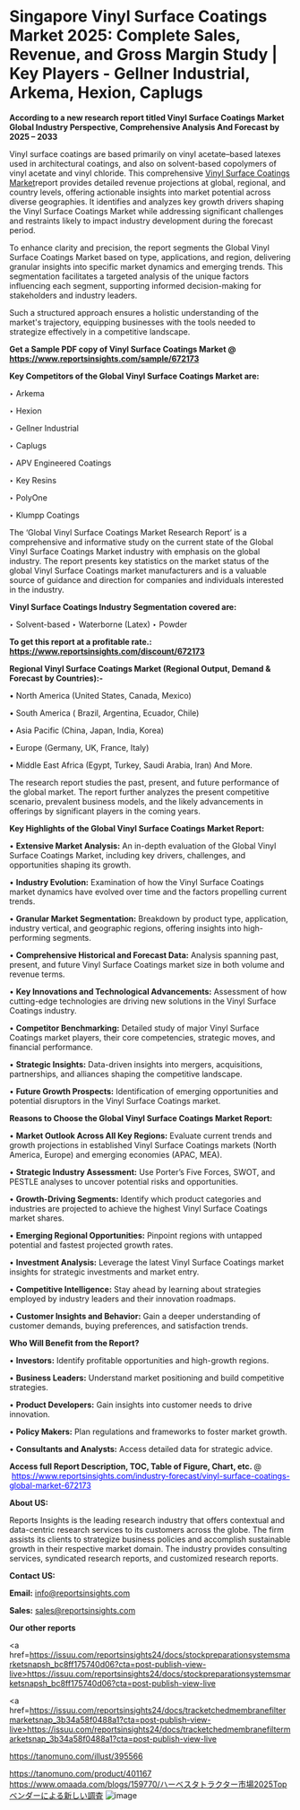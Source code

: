 # Singapore Vinyl Surface Coatings Market 2025: Complete Sales, Revenue, and Gross Margin Study | Key Players - Gellner Industrial, Arkema, Hexion, Caplugs

<strong>According to a new research report titled Vinyl Surface Coatings Market Global Industry Perspective, Comprehensive Analysis And Forecast by 2025 – 2033</strong>

Vinyl surface coatings are based primarily on vinyl acetate–based latexes used in architectural coatings, and also on solvent-based copolymers of vinyl acetate and vinyl chloride. This comprehensive <a href=https://www.reportsinsights.com/sample/672173>Vinyl Surface Coatings Market</a>report provides detailed revenue projections at global, regional, and country levels, offering actionable insights into market potential across diverse geographies. It identifies and analyzes key growth drivers shaping the Vinyl Surface Coatings Market while addressing significant challenges and restraints likely to impact industry development during the forecast period.

To enhance clarity and precision, the report segments the Global Vinyl Surface Coatings Market based on type, applications, and region, delivering granular insights into specific market dynamics and emerging trends. This segmentation facilitates a targeted analysis of the unique factors influencing each segment, supporting informed decision-making for stakeholders and industry leaders.

Such a structured approach ensures a holistic understanding of the market's trajectory, equipping businesses with the tools needed to strategize effectively in a competitive landscape.

<strong>Get a Sample PDF copy of Vinyl Surface Coatings Market </strong><strong>@<a href=https://www.reportsinsights.com/sample/672173 style=color:#0000ff;> https://www.reportsinsights.com/sample/672173</a></strong></font>

<strong>Key Competitors of the Global Vinyl Surface Coatings Market are:</strong>

‣ Arkema

‣ Hexion

‣ Gellner Industrial

‣ Caplugs

‣ APV Engineered Coatings

‣ Key Resins

‣ PolyOne

‣ Klumpp Coatings

The ‘Global Vinyl Surface Coatings Market Research Report’ is a comprehensive and informative study on the current state of the Global Vinyl Surface Coatings Market industry with emphasis on the global industry. The report presents key statistics on the market status of the global Vinyl Surface Coatings market manufacturers and is a valuable source of guidance and direction for companies and individuals interested in the industry.

<strong>Vinyl Surface Coatings Industry Segmentation covered are:</strong>

‣ Solvent-based
‣ Waterborne (Latex)
‣ Powder

<strong>To get this report at a profitable rate.: <a href=https://www.reportsinsights.com/discount/672173 style=color:#0000ff;>https://www.reportsinsights.com/discount/672173</a></strong></font>

<strong>Regional Vinyl Surface Coatings Market (Regional Output, Demand &amp; Forecast by Countries):-</strong>

• North America (United States, Canada, Mexico)

• South America ( Brazil, Argentina, Ecuador, Chile)

• Asia Pacific (China, Japan, India, Korea)

• Europe (Germany, UK, France, Italy)

• Middle East Africa (Egypt, Turkey, Saudi Arabia, Iran) And More.

The research report studies the past, present, and future performance of the global market. The report further analyzes the present competitive scenario, prevalent business models, and the likely advancements in offerings by significant players in the coming years.

<strong>Key Highlights of the Global Vinyl Surface Coatings Market Report:</strong>

• <strong>Extensive Market Analysis:</strong> An in-depth evaluation of the Global Vinyl Surface Coatings Market, including key drivers, challenges, and opportunities shaping its growth.

• <strong>Industry Evolution:</strong> Examination of how the Vinyl Surface Coatings market dynamics have evolved over time and the factors propelling current trends.

• <strong>Granular Market Segmentation:</strong> Breakdown by product type, application, industry vertical, and geographic regions, offering insights into high-performing segments.

• <strong>Comprehensive Historical and Forecast Data:</strong> Analysis spanning past, present, and future Vinyl Surface Coatings market size in both volume and revenue terms.

• <strong>Key Innovations and Technological Advancements:</strong> Assessment of how cutting-edge technologies are driving new solutions in the Vinyl Surface Coatings industry.

• <strong>Competitor Benchmarking:</strong> Detailed study of major Vinyl Surface Coatings market players, their core competencies, strategic moves, and financial performance.

• <strong>Strategic Insights:</strong> Data-driven insights into mergers, acquisitions, partnerships, and alliances shaping the competitive landscape.

• <strong>Future Growth Prospects:</strong> Identification of emerging opportunities and potential disruptors in the Vinyl Surface Coatings market.

<strong>Reasons to Choose the Global Vinyl Surface Coatings Market Report:</strong>

• <strong>Market Outlook Across All Key Regions:</strong> Evaluate current trends and growth projections in established Vinyl Surface Coatings markets (North America, Europe) and emerging economies (APAC, MEA).

• <strong>Strategic Industry Assessment:</strong> Use Porter’s Five Forces, SWOT, and PESTLE analyses to uncover potential risks and opportunities.

• <strong>Growth-Driving Segments:</strong> Identify which product categories and industries are projected to achieve the highest Vinyl Surface Coatings market shares.

• <strong>Emerging Regional Opportunities:</strong> Pinpoint regions with untapped potential and fastest projected growth rates.

• <strong>Investment Analysis:</strong> Leverage the latest Vinyl Surface Coatings market insights for strategic investments and market entry.

• <strong>Competitive Intelligence:</strong> Stay ahead by learning about strategies employed by industry leaders and their innovation roadmaps.

• <strong>Customer Insights and Behavior:</strong> Gain a deeper understanding of customer demands, buying preferences, and satisfaction trends.

<strong>Who Will Benefit from the Report?</strong>

• <strong>Investors:</strong> Identify profitable opportunities and high-growth regions.

• <strong>Business Leaders:</strong> Understand market positioning and build competitive strategies.

• <strong>Product Developers:</strong> Gain insights into customer needs to drive innovation.

• <strong>Policy Makers:</strong> Plan regulations and frameworks to foster market growth.

• <strong>Consultants and Analysts:</strong> Access detailed data for strategic advice.
</ul>
<strong>Access full Report Description, TOC, Table of Figure, Chart, etc. </strong>@  <a href=https://www.reportsinsights.com/industry-forecast/vinyl-surface-coatings-global-market-672173 style=color:#0000ff;>https://www.reportsinsights.com/industry-forecast/vinyl-surface-coatings-global-market-672173</a></font>

<strong><strong>About US</strong>:</strong>

Reports Insights is the leading research industry that offers contextual and data-centric research services to its customers across the globe. The firm assists its clients to strategize business policies and accomplish sustainable growth in their respective market domain. The industry provides consulting services, syndicated research reports, and customized research reports.

<strong>Contact US:</strong>

<p class=""""><b>Email:</b> <a href=mailto:info@reportsinsights.com>info@reportsinsights.com</a></p>
<p class=""""><b>Sales:</b> <a href=mailto:sales@reportsinsights.com>sales@reportsinsights.com</a></p>

<strong>Our other reports</strong>

<a href=https://issuu.com/reportsinsights24/docs/stockpreparationsystemsmarketsnapsh_bc8ff175740d06?cta=post-publish-view-live>https://issuu.com/reportsinsights24/docs/stockpreparationsystemsmarketsnapsh_bc8ff175740d06?cta=post-publish-view-live</a>

<a href=https://issuu.com/reportsinsights24/docs/tracketchedmembranefiltermarketsnap_3b34a58f0488a1?cta=post-publish-view-live>https://issuu.com/reportsinsights24/docs/tracketchedmembranefiltermarketsnap_3b34a58f0488a1?cta=post-publish-view-live</a>

<a href=https://tanomuno.com/illust/395566>https://tanomuno.com/illust/395566</a>

<a href=https://tanomuno.com/product/401167>https://tanomuno.com/product/401167</a>
<a href=https://www.omaada.com/blogs/159770/ハーベスタトラクター市場2025Topベンダーによる新しい調査>https://www.omaada.com/blogs/159770/ハーベスタトラクター市場2025Topベンダーによる新しい調査</a>
![image](https://github.com/user-attachments/assets/6ffc2fce-08b2-4c03-a778-c8586d7be462)
